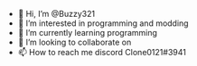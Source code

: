 - 👋 Hi, I’m @Buzzy321
- 👀 I’m interested in programming and modding
- 🌱 I’m currently learning programming
- 💞️ I’m looking to collaborate on
- 📫 How to reach me discord Clone0121#3941

<!---
Buzzy321/Buzzy321 is a ✨ special ✨ repository because its `README.md` (this file) appears on your GitHub profile.
You can click the Preview link to take a look at your changes.
--->
